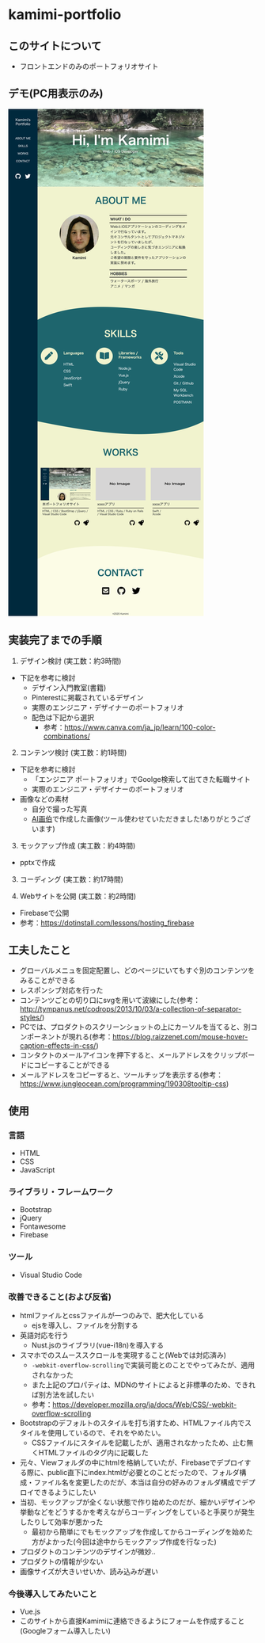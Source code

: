 # kamimi-portfolio

## このサイトについて
* フロントエンドのみのポートフォリオサイト

## デモ(PC用表示のみ)
![PC用ポートフォリオ](image/portfolio_web.png "portfolio_web")

## 実装完了までの手順
1. デザイン検討 (実工数：約3時間)
  * 下記を参考に検討
    * デザイン入門教室(書籍)
    * Pinterestに掲載されているデザイン
    * 実際のエンジニア・デザイナーのポートフォリオ
    * 配色は下記から選択
      * 参考：https://www.canva.com/ja_jp/learn/100-color-combinations/

2. コンテンツ検討 (実工数：約1時間)
  * 下記を参考に検討
    * 「エンジニア ポートフォリオ」でGoolge検索して出てきた転職サイト
    * 実際のエンジニア・デザイナーのポートフォリオ
  * 画像などの素材
    * 自分で撮った写真
    * <a href="https://ai-art.tokyo/">AI画伯</a>で作成した画像(ツール使わせていただきました!ありがとうございます)

3. モックアップ作成 (実工数：約4時間)
  * pptxで作成

3. コーディング (実工数：約17時間)

5. Webサイトを公開 (実工数：約2時間)
  * Firebaseで公開
  * 参考：https://dotinstall.com/lessons/hosting_firebase

## 工夫したこと
* グローバルメニュを固定配置し、どのページにいてもすぐ別のコンテンツをみることができる
* レスポンシブ対応を行った
* コンテンツごとの切り口にsvgを用いて波線にした(参考：http://tympanus.net/codrops/2013/10/03/a-collection-of-separator-styles/)
* PCでは、プロダクトのスクリーンショットの上にカーソルを当てると、別コンポーネントが現れる(参考：https://blog.raizzenet.com/mouse-hover-caption-effects-in-css/)
* コンタクトのメールアイコンを押下すると、メールアドレスをクリップボードにコピーすることができる
* メールアドレスをコピーすると、ツールチップを表示する(参考：https://www.jungleocean.com/programming/190308tooltip-css)

## 使用
### 言語
* HTML
* CSS
* JavaScript

### ライブラリ・フレームワーク
* Bootstrap
* jQuery
* Fontawesome
* Firebase

### ツール
* Visual Studio Code

### 改善できること(および反省)
* htmlファイルとcssファイルが一つのみで、肥大化している
  * ejsを導入し、ファイルを分割する
* 英語対応を行う
  * Nust.jsのライブラリ(vue-i18n)を導入する
* スマホでのスムーススクロールを実現すること(Webでは対応済み)
  * `-webkit-overflow-scrolling`で実装可能とのことでやってみたが、適用されなかった
  * また上記のプロパティは、MDNのサイトによると非標準のため、できれば別方法を試したい
  * 参考：https://developer.mozilla.org/ja/docs/Web/CSS/-webkit-overflow-scrolling
* Bootstrapのデフォルトのスタイルを打ち消すため、HTMLファイル内でスタイルを使用しているので、それをやめたい。
  * CSSファイルにスタイルを記載したが、適用されなかったため、止む無くHTMLファイルのタグ内に記載した
* 元々、Viewフォルダの中にhtmlを格納していたが、Firebaseでデプロイする際に、public直下にindex.htmlが必要とのことだったので、フォルダ構成・ファイル名を変更したのだが、本当は自分の好みのフォルダ構成でデプロイできるようにしたい
* 当初、モックアップが全くない状態で作り始めたのだが、細かいデザインや挙動などをどうするかを考えながらコーディングをしていると手戻りが発生したりして効率が悪かった
  * 最初から簡単にでもモックアップを作成してからコーディングを始めた方がよかった(今回は途中からモックアップ作成を行なった)
* プロダクトのコンテンツのデザインが微妙..
* プロダクトの情報が少ない
* 画像サイズが大きいせいか、読み込みが遅い

### 今後導入してみたいこと
* Vue.js
* このサイトから直接Kamimiに連絡できるようにフォームを作成すること(Googleフォーム導入したい)